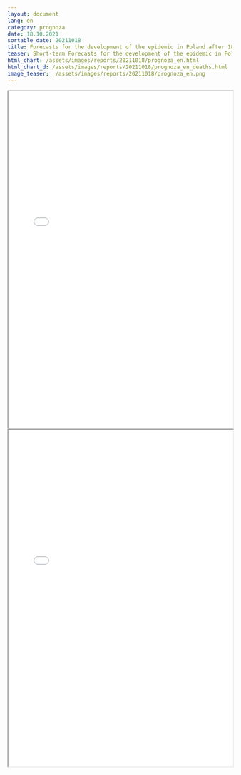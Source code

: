 ```yaml
---
layout: document
lang: en
category: prognoza
date: 18.10.2021
sortable_date: 20211018
title: Forecasts for the development of the epidemic in Poland after 18.10.2021 
teaser: Short-term Forecasts for the development of the epidemic in Poland.
html_chart: /assets/images/reports/20211018/prognoza_en.html
html_chart_d: /assets/images/reports/20211018/prognoza_en_deaths.html
image_teaser:  /assets/images/reports/20211018/prognoza_en.png
---
```


<div style="text-align: center" class="row 80%">
    <span class="image fit">
        <iframe src="{{ page.html_chart }}" alt="" style="width: 100%; height:54em;"></iframe>
    </span>
</div>

<div style="text-align: center" class="row 80%">
    <span class="image fit">
        <iframe src="{{ page.html_chart_d }}" alt="" style="width: 100%; height:54em;"></iframe>
    </span>
</div>
